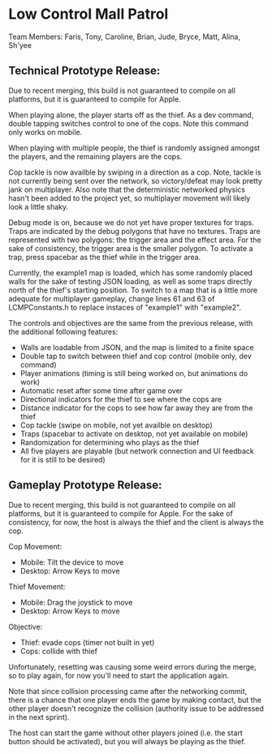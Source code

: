 # Low Control Mall Patrol 
Team Members: Faris, Tony, Caroline, Brian, Jude, Bryce, Matt, Alina, Sh'yee

## Technical Prototype Release:
Due to recent merging, this build is not guaranteed to compile on all platforms,
but it is guaranteed to compile for Apple.

When playing alone, the player starts off as the thief. As a dev command, double
tapping switches control to one of the cops. Note this command only works on
mobile. 

When playing with multiple people, the thief is randomly assigned amongst the
players, and the remaining players are the cops. 

Cop tackle is now availble by swiping in a direction as a cop. Note, tackle is
not currently being sent over the network, so victory/defeat may look pretty
jank on multiplayer. Also note that the deterministic networked physics hasn't
been added to the project yet, so multiplayer movement will likely look a little
shaky.

Debug mode is on, because we do not yet have proper textures for traps. Traps
are indicated by the debug polygons that have no textures. Traps are represented
with two polygons: the trigger area and the effect area. For the sake of
consistency, the trigger area is the smaller polygon. To activate a trap,
press spacebar as the thief while in the trigger area.

Currently, the example1 map is loaded, which has some randomly placed walls for
the sake of testing JSON loading, as well as some traps directly north of the
thief's starting position. To switch to a map that is a little more adequate 
for multiplayer gameplay, change lines 61 and 63 of LCMPConstants.h to replace 
instaces of "example1" with "example2".

The controls and objectives are the same from the previous release, with the
additional following features:
- Walls are loadable from JSON, and the map is limited to a finite space
- Double tap to switch between thief and cop control (mobile only, dev command)
- Player animations (timing is still being worked on, but animations do work)
- Automatic reset after some time after game over
- Directional indicators for the thief to see where the cops are
- Distance indicator for the cops to see how far away they are from the thief
- Cop tackle (swipe on mobile, not yet availble on desktop)
- Traps (spacebar to activate on desktop, not yet available on mobile)
- Randomization for determining who plays as the thief
- All five players are playable (but network connection and UI feedback for it 
    is still to be desired)

## Gameplay Prototype Release:
Due to recent merging, this build is not guaranteed to compile on all platforms,
but it is guaranteed to compile for Apple. For the sake of consistency, for now,
the host is always the thief and the client is always the cop.

Cop Movement:
- Mobile: Tilt the device to move
- Desktop: Arrow Keys to move

Thief Movement:
- Mobile: Drag the joystick to move
- Desktop: Arrow Keys to move

Objective:
- Thief: evade cops (timer not built in yet)
- Cops: collide with thief 

Unfortunately, resetting was causing some weird errors during the merge, so to 
play again, for now you'll need to start the application again.

Note that since collision processing came after the networking commit, there is
a chance that one player ends the game by making contact, but the other player
doesn't recognize the collision (authority issue to be addressed in the next
sprint).

The host can start the game without other players joined (i.e. the start button
should be activated), but you will always be playing as the thief.
